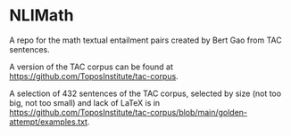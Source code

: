 # NLIMath
A repo for the  math textual entailment pairs created by Bert Gao from TAC sentences.

A version of the TAC corpus can be found at https://github.com/ToposInstitute/tac-corpus.

A selection of 432 sentences of the TAC corpus, selected by size (not too big, not too small) and lack of LaTeX is in
https://github.com/ToposInstitute/tac-corpus/blob/main/golden-attempt/examples.txt.



